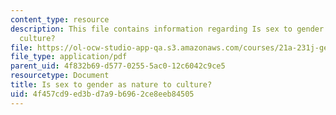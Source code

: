 ```yaml
---
content_type: resource
description: This file contains information regarding Is sex to gender as nature to
  culture?
file: https://ol-ocw-studio-app-qa.s3.amazonaws.com/courses/21a-231j-gender-sexuality-and-society-spring-2006/4f457cd9ed3bd7a9b6962ce8eeb84505_MIT21A_213JS06_sex_gndr.pdf
file_type: application/pdf
parent_uid: 4f832b69-d577-0255-5ac0-12c6042c9ce5
resourcetype: Document
title: Is sex to gender as nature to culture?
uid: 4f457cd9-ed3b-d7a9-b696-2ce8eeb84505
---
```

